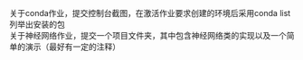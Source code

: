 关于conda作业，提交控制台截图，在激活作业要求创建的环境后采用conda list列举出安装的包   
关于神经网络作业，提交一个项目文件夹，其中包含神经网络类的实现以及一个简单的演示（最好有一定的注释）
